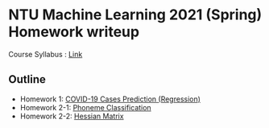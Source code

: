 # NTU Machine Learning 2021 (Spring) Homework writeup
Course Syllabus : [Link](https://speech.ee.ntu.edu.tw/~hylee/ml/2021-spring.html)

## Outline
* Homework 1: [COVID-19 Cases Prediction (Regression)](HW1/README.md)
* Homework 2-1: [Phoneme Classification](HW2/README2_1.md)
* Homework 2-2: [Hessian Matrix](HW2/README2_2.md)
